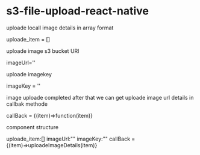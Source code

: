 # s3-file-upload-react-native


uploade locall image details in array format

uploade_item = []


uploade image s3 bucket URl 

imageUrl=''

uploade imagekey 

imageKey = ''

image uploade completed after that we can get uploade image url details in callbak methode 

callBack = {(item)=>function(item)}



component structure

uploade_item:[]
imageUrl:""
imageKey:""
callBack ={(item)=>uploadeImageDetails(item)}







